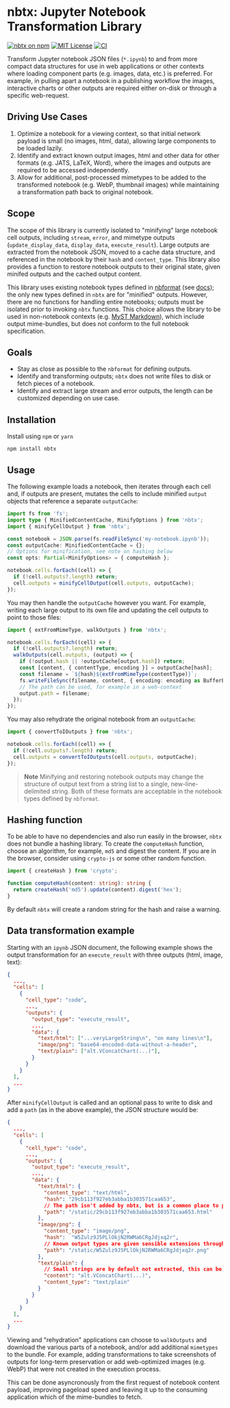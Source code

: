 # nbtx: Jupyter Notebook Transformation Library

[![nbtx on npm](https://img.shields.io/npm/v/nbtx.svg)](https://www.npmjs.com/package/nbtx)
[![MIT License](https://img.shields.io/badge/license-MIT-blue.svg)](https://github.com/curvenote/nbtx/blob/main/LICENSE)
[![CI](https://github.com/curvenote/nbtx/workflows/CI/badge.svg)](https://github.com/curvenote/nbtx/actions)

Transform Jupyter notebook JSON files (`*.ipynb`) to and from more compact data structures for use in web applications or other contexts where loading component parts (e.g. images, data, etc.) is preferred. For example, in pulling apart a notebook in a publishing workflow the images, interactive charts or other outputs are required either on-disk or through a specific web-request.

## Driving Use Cases

1. Optimize a notebook for a viewing context, so that initial network payload is small (no images, html, data), allowing large components to be loaded lazily.
2. Identify and extract known output images, html and other data for other formats (e.g. JATS, LaTeX, Word), where the images and outputs are required to be accessed independently.
3. Allow for additional, post-processed mimetypes to be added to the transformed notebook (e.g. WebP, thumbnail images) while maintaining a transformation path back to original notebook.

## Scope

The scope of this library is currently isolated to "minifying" large notebook cell outputs, including `stream`, `error`, and mimetype outputs (`update_display_data`, `display_data`, `execute_result`). Large outputs are extracted from the notebook JSON, moved to a cache data structure, and referenced in the notebook by their `hash` and `content_type`. This library also provides a function to restore notebook outputs to their original state, given minifed outputs and the cached output content.

This library uses existing notebook types defined in [nbformat](https://github.com/jupyterlab/jupyterlab/tree/master/packages/nbformat) (see [docs](https://nbformat.readthedocs.io)); the only new types defined in `nbtx` are for "minified" outputs. However, there are no functions for handling entire notebooks; outputs must be isolated prior to invoking `nbtx` functions. This choice allows the library to be used in non-notebook contexts (e.g. [MyST Markdown](https://myst.tools)), which include output mime-bundles, but does not conform to the full notebook specification.

## Goals

- Stay as close as possible to the `nbformat` for defining outputs.
- Identify and transforming outputs; `nbtx` does not write files to disk or fetch pieces of a notebook.
- Identify and extract large stream and error outputs, the length can be customized depending on use case.

## Installation

Install using `npm` or `yarn`

```
npm install nbtx
```

## Usage

The following example loads a notebook, then iterates through each cell and, if outputs are present, mutates the cells to include minified `output` objects that reference a separate `outputCache`:

```typescript
import fs from 'fs';
import type { MinifiedContentCache, MinifyOptions } from 'nbtx';
import { minifyCellOutput } from 'nbtx';

const notebook = JSON.parse(fs.readFileSync('my-notebook.ipynb'));
const outputCache: MinifiedContentCache = {};
// Options for minification, see note on hashing below
const opts: Partial<MinifyOptions> = { computeHash };

notebook.cells.forEach((cell) => {
  if (!cell.outputs?.length) return;
  cell.outputs = minifyCellOutput(cell.outputs, outputCache);
});
```

You may then handle the `outputCache` however you want. For example, writing each large output to its own file and updating the cell outputs to point to those files:

```typescript
import { extFromMimeType, walkOutputs } from 'nbtx';

notebook.cells.forEach((cell) => {
  if (!cell.outputs?.length) return;
  walkOutputs(cell.outputs, (output) => {
    if (!output.hash || !outputCache[output.hash]) return;
    const [content, { contentType, encoding }] = outputCache[hash];
    const filename = `${hash}${extFromMimeType(contentType)}`;
    fs.writeFileSync(filename, content, { encoding: encoding as BufferEncoding });
    // The path can be used, for example in a web-context
    output.path = filename;
  });
});
```

You may also rehydrate the original notebook from an `outputCache`:

```typescript
import { convertToIOutputs } from 'nbtx';

notebook.cells.forEach((cell) => {
  if (!cell.outputs?.length) return;
  cell.outputs = convertToIOutputs(cell.outputs, outputCache);
});
```

> **Note**
> Minifying and restoring notebook outputs may change the structure of output text from a string list to a single,
> new-line-delimited string. Both of these formats are acceptable in the notebook types defined by `nbformat`.

## Hashing function

To be able to have no dependencies and also run easily in the browser, `nbtx` does not bundle a hashing library.
To create the `computeHash` function, choose an algorithm, for example, `md5` and digest the content. If you are in the browser, consider using `crypto-js` or some other random function.

```typescript
import { createHash } from 'crypto';

function computeHash(content: string): string {
  return createHash('md5').update(content).digest('hex');
}
```

By default `nbtx` will create a random string for the hash and raise a warning.

## Data transformation example

Starting with an `ipynb` JSON document, the following example shows the output transformation for an `execute_result` with three outputs (html, image, text):

```json
{
  ...,
  "cells": [
    {
      "cell_type": "code",
      ...,
      "outputs": {
        "output_type": "execute_result",
        ...,
        "data": {
          "text/html": ["...veryLargeString\n", "on many lines\n"],
          "image/png": "base64-encoded-data-without-a-header",
          "text/plain": ["alt.VConcatChart(...)"],
        }
      }
    }
  ],
  ...
}
```

After `minifyCellOutput` is called and an optional pass to write to disk and add a `path` (as in the above example), the JSON structure would be:

```json
{
  ...,
  "cells": [
    {
      "cell_type": "code",
      ...,
      "outputs": {
        "output_type": "execute_result",
        ...,
        "data": {
          "text/html": {
            "content_type": "text/html",
            "hash": "29cb113f927eb3abba1b303571caa653",
            // The path isn't added by nbtx, but is a common place to put a URL
            "path": "/static/29cb113f927eb3abba1b303571caa653.html"
          },
          "image/png": {
            "content_type": "image/png",
            "hash":  "W5Zulz9J5PLlOkjN2RWMa6CRgJdjxq2r",
            // Known output types are given sensible extensions through `extFromMimeType`
            "path": "/static/W5Zulz9J5PLlOkjN2RWMa6CRgJdjxq2r.png"
          },
          "text/plain": {
            // Small strings are by default not extracted, this can be modified in options
            "content": "alt.VConcatChart(...)",
            "content_type": "text/plain"
          }
        }
      }
    }
  ],
  ...
}
```

Viewing and "rehydration" applications can choose to `walkOutputs` and download the various parts of a notebook, and/or add additional `mimetypes` to the bundle. For example, adding transformations to take screenshots of outputs for long-term preservation or add web-optimized images (e.g. WebP) that were not created in the execution process.

This can be done asyncronously from the first request of notebook content payload, improving pageload speed and leaving it up to the consuming application which of the mime-bundles to fetch.
